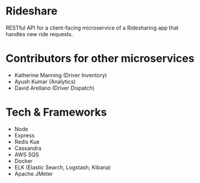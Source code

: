 # Rideshare
RESTful API for a client-facing microservice of a Ridesharing app that handles new ride requests.

# Contributors for other microservices
- Katherine Manning (Driver Inventory)
- Ayush Kumar (Analytics)
- David Arellano (Driver Dispatch)

# Tech & Frameworks
- Node
- Express
- Redis Kue
- Cassandra
- AWS SQS
- Docker
- ELK (Elastic Search, Logstash, Kibana)
- Apache JMeter

